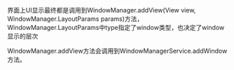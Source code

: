 
界面上UI显示最终都是调用到WindowManager.addView(View view, WindowManager.LayoutParams params)方法， WindowManager.LayoutParams中type指定了window类型，也决定了window显示的层次


WindowManager.addView方法会调用到WindowManagerService.addWindow方法。